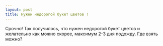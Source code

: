 ```yaml
---
layout: post 
title: Нужен недорогой букет цветов ! 
--- 
```

Срочно! Так получилось, что нужен недорогой букет цветов и желательно как можно скорее, максимум 2-3 дня подожду. Где взять можно?